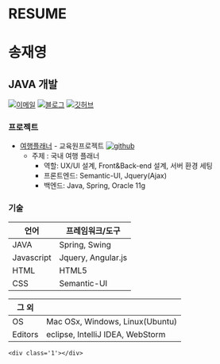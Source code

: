 # RESUME
# 송재영
## JAVA 개발

[![이메일](https://img.shields.io/badge/email-mirror4ego@naver.com-00059f.svg)](mailto:mirror4ego@naver.com)
[![블로그](https://img.shields.io/badge/blog-mirror4ego.tistory.com-0229bf.svg)](https://mirror4ego.tistory.com/)
[![깃허브](https://img.shields.io/badge/github-github.com/mirror4ego-0229bf.svg)](https://github.com/mirror4ego/)

### 프로젝트
 - [여행플래너](http://mirror4ego.iptime.org:8080/web) - 교육원프로젝트 [![github](https://img.shields.io/badge/github-TripPlanner-lightgrey.svg)](https://github.com/mirror4ego/FinalKH)
    + 주제 : 국내 여행 플래너
      + 역할: UX/UI 설계, Front&Back-end 설계, 서버 환경 세팅
      + 프론트엔드: Semantic-UI, Jquery(Ajax)
      + 백엔드: Java, Spring, Oracle 11g 

### 기술

| 언어		 | 프레임워크/도구		             |
|------------|-------------------------------|
| JAVA    	 | Spring, Swing 				 |
| Javascript | Jquery, Angular.js            |
| HTML       | HTML5			 	         |
| CSS        | Semantic-UI		             |

| 그 외     	| 			                         	     	|
|----------	|-------------------------------------------	|
| OS       	| Mac OSx, Windows, Linux(Ubuntu)           	|
| Editors   | eclipse, IntelliJ IDEA, WebStorm            	|

~~~
<div class='1'></div>
~~~